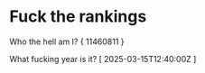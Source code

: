# Fuck the rankings

Who the hell am I?
{ 11460811 }

What fucking year is it?
[ 2025-03-15T12:40:00Z ]
